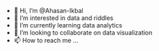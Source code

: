 - 👋 Hi, I’m @Ahasan-Ikbal
- 👀 I’m interested in data and riddles
- 🌱 I’m currently learning data analytics
- 💞️ I’m looking to collaborate on data visualization
- 📫 How to reach me ...

<!---
Ahasan-Ikbal/Ahasan-Ikbal is a ✨ special ✨ repository because its `README.md` (this file) appears on your GitHub profile.
You can click the Preview link to take a look at your changes.
--->
